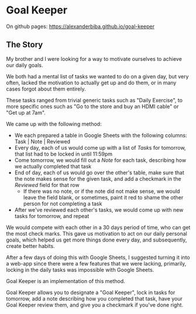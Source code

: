 # Goal Keeper

On github pages: https://alexanderbiba.github.io/goal-keeper

## The Story

My brother and I were looking for a way to motivate ourselves to achieve our daily goals.

We both had a mental list of tasks we wanted to do on a given day, but very often, lacked the motivation to actually get up and do them, or in many cases forgot about them entirely.

These tasks ranged from trivial generic tasks such as "Daily Exercise", to more specific ones such as "Go to the store and buy an HDMI cable" or "Get up at 7am".

We came up with the following method:
- We each prepared a table in Google Sheets with the following columns: Task | Note | Reviewed
- Every day, each of us would come up with a list of *Task*s for tomorrow, that list had to be locked in until 11:59pm
- Come tomorrow, we would fill out a *Note* for each task, describing how we actually completed that task
- End of day, each of us would go over the other's table, make sure that the note makes sense for the given task, and add a checkmark in the *Reviewed* field for that row
    - If there was no note, or if the note did not make sense, we would leave the field blank, or sometimes, paint it red to shame the other person for not completing a task
- After we've reviewed each other's tasks, we would come up with new tasks for tomorrow, and repeat

We would compete with each other in a 30 days period of time, who can get the most check marks.
This gave us motivation to act on our daily personal goals, which helped us get more things done every day, and subsequently, create better habits.

After a few days of doing this with Google Sheets, I suggested turning it into a web-app since there were a few features that we were lacking, primarily, locking in the daily tasks was impossible with Google Sheets.

Goal Keeper is an implementation of this method.

Goal Keeper allows you to designate a "Goal Keeper", lock in tasks for tomorrow, add a note describing how you completed that task, have your Goal Keeper review them, and give you a checkmark if you've done right.
